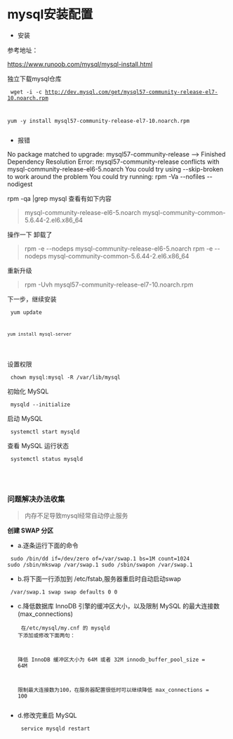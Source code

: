# mysql安装配置

- 安装

参考地址：

https://www.runoob.com/mysql/mysql-install.html


独立下载mysql仓库

<code><pre>
wget -i -c http://dev.mysql.com/get/mysql57-community-release-el7-10.noarch.rpm

yum -y install mysql57-community-release-el7-10.noarch.rpm
</pre></code>


- 报错

No package matched to upgrade: mysql57-community-release
--> Finished Dependency Resolution
Error: mysql57-community-release conflicts with mysql-community-release-el6-5.noarch
You could try using --skip-broken to work around the problem
You could try running: rpm -Va --nofiles --nodigest


rpm -qa |grep mysql 查看有如下内容

> mysql-community-release-el6-5.noarch
> mysql-community-common-5.6.44-2.el6.x86_64

操作一下 卸载了

> rpm -e --nodeps mysql-community-release-el6-5.noarch
> rpm -e --nodeps mysql-community-common-5.6.44-2.el6.x86_64

重新升级

> rpm -Uvh mysql57-community-release-el7-10.noarch.rpm


下一步，继续安装
<code><pre>
    yum update

    yum install mysql-server
</pre></code>

设置权限
<code><pre>
    chown mysql:mysql -R /var/lib/mysql
</pre></code>

初始化 MySQL
<code><pre>
    mysqld --initialize
</pre></code>

启动 MySQL
<code><pre>
    systemctl start mysqld
</pre></code>

查看 MySQL 运行状态
<code><pre>
    systemctl status mysqld
</pre></code>

<br><br>

### 问题解决办法收集

> 内存不足导致mysql经常自动停止服务

**创建 SWAP 分区**

- a.逐条运行下面的命令

<code><pre>
    sudo /bin/dd if=/dev/zero of=/var/swap.1 bs=1M count=1024
    sudo /sbin/mkswap /var/swap.1
    sudo /sbin/swapon /var/swap.1
</pre></code>

- b.将下面一行添加到 /etc/fstab,服务器重启时自动启动swap

<code><pre>
    /var/swap.1 swap swap defaults 0 0
</pre></code>

- c.降低数据库 InnoDB 引擎的缓冲区大小，以及限制 MySQL 的最大连接数(max_connections)
<code><pre>
    在/etc/mysql/my.cnf 的 mysqld 下添加或修改下面两句：

    降低 InnoDB 缓冲区大小为 64M 或者 32M
    innodb_buffer_pool_size = 64M
    
    限制最大连接数为100，在服务器配置很低时可以继续降低
    max_connections = 100
</pre></code>

- d.修改完重启 MySQL
<code><pre>
    service mysqld restart
</pre></code>
